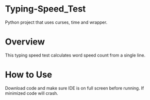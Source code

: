 # Typing-Speed_Test
Python project that uses curses, time and wrapper.

# Overview
This typing speed test calculates word speed count from a single line.

# How to Use
Download code and make sure IDE is on full screen before running. If minimized code will crash.
